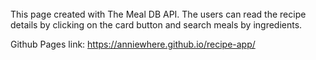######
This page created with The Meal DB API. 
The users can read the recipe details by clicking on the card button and search meals by ingredients.

Github Pages link: https://anniewhere.github.io/recipe-app/

